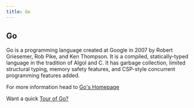 ```yaml
---
title: Go
---
```

## Go

Go is a programming language created at Google in 2007 by Robert Griesemer, Rob Pike, and Ken Thompson. It is a compiled, statically-typed language in the tradition of Algol and C. It has garbage collection, limited structural typing, memory safety features, and CSP-style concurrent programming features added.  

For more information head to [Go's Homepage](https://golang.org/)

Want a quick [Tour of Go?](https://tour.golang.org/welcome/1)
